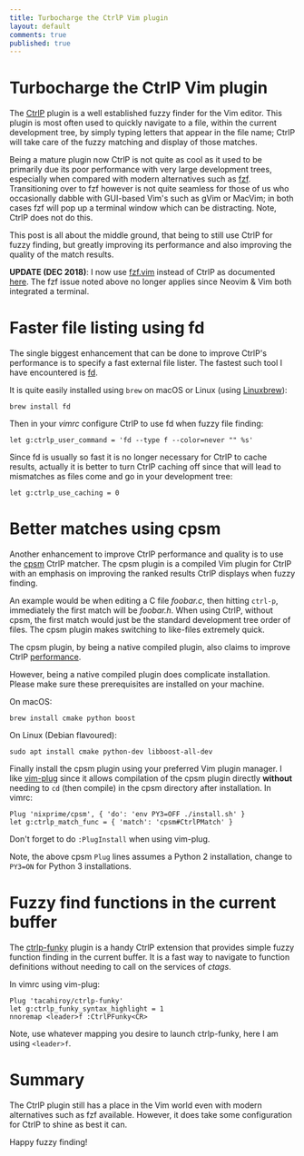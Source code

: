 ```yaml
---
title: Turbocharge the CtrlP Vim plugin
layout: default
comments: true
published: true
---
```


Turbocharge the CtrlP Vim plugin
================================

The [CtrlP](https://github.com/ctrlpvim/ctrlp.vim) plugin is a well established
fuzzy finder for the Vim editor. This plugin is most often used to quickly
navigate to a file, within the current development tree, by simply typing
letters that appear in the file name; CtrlP will take care of the fuzzy
matching and display of those matches.

Being a mature plugin now CtrlP is not quite as cool as it used to be primarily
due its poor performance with very large development trees, especially when
compared with modern alternatives such as
[fzf](https://github.com/junegunn/fzf.vim). Transitioning over to fzf however
is not quite seamless for those of us who occasionally dabble with GUI-based
Vim's such as gVim or MacVim; in both cases fzf will pop up a terminal
window which can be distracting. Note, CtrlP does not do this.

This post is all about the middle ground, that being to still use CtrlP for
fuzzy finding, but greatly improving its performance and also improving the
quality of the match results.

**UPDATE (DEC 2018)**: I now use [fzf.vim](https://github.com/junegunn/fzf.vim)
instead of CtrlP as documented
[here](https://bluz71.github.io/2018/12/04/fuzzy-finding-in-vim-with-fzf.html).
The fzf issue noted above no longer applies since Neovim & Vim both integrated a
terminal.

Faster file listing using fd
============================

The single biggest enhancement that can be done to improve CtrlP's performance
is to specify a fast external file lister. The fastest such tool I have
encountered is [fd](https://github.com/sharkdp/fd).

It is quite easily installed using `brew` on macOS or Linux (using
[Linuxbrew](https://docs.brew.sh/Linuxbrew)):

```
brew install fd
```

Then in your *vimrc* configure CtrlP to use fd when fuzzy file finding:

```viml
let g:ctrlp_user_command = 'fd --type f --color=never "" %s'
```

Since fd is usually so fast it is no longer necessary for CtrlP to cache
results, actually it is better to turn CtrlP caching off since that will lead
to mismatches as files come and go in your development tree:

```viml
let g:ctrlp_use_caching = 0
```

Better matches using cpsm
=========================

Another enhancement to improve CtrlP performance and quality is to use the
[cpsm](https://github.com/nixprime/cpsm) CtrlP matcher. The cpsm plugin is a
compiled Vim plugin for CtrlP with an emphasis on improving the ranked
results CtrlP displays when fuzzy finding.

An example would be when editing a C file *foobar.c*, then hitting `ctrl-p`,
immediately the first match will be *foobar.h*. When using CtrlP, without cpsm,
the first match would just be the standard development tree order of files. The
cpsm plugin makes switching to like-files extremely quick.

The cpsm plugin, by being a native compiled plugin, also claims to improve
CtrlP [performance](https://github.com/nixprime/cpsm#performance).

However, being a native compiled plugin does complicate installation. Please
make sure these prerequisites are installed on your machine.

On macOS:

```
brew install cmake python boost
```

On Linux (Debian flavoured):

```
sudo apt install cmake python-dev libboost-all-dev
```

Finally install the cpsm plugin using your preferred Vim plugin manager. I like
[vim-plug](https://github.com/junegunn/vim-plug) since it allows compilation of
the cpsm plugin directly **without** needing to `cd` (then compile) in the cpsm
directory after installation. In vimrc:

```viml
Plug 'nixprime/cpsm', { 'do': 'env PY3=OFF ./install.sh' }
let g:ctrlp_match_func = { 'match': 'cpsm#CtrlPMatch' }
```

Don't forget to do `:PlugInstall` when using vim-plug.

Note, the above cpsm `Plug` lines assumes a Python 2 installation, change to
`PY3=ON` for Python 3 installations.

Fuzzy find functions in the current buffer
==========================================

The [ctrlp-funky](https://github.com/tacahiroy/ctrlp-funky) plugin is a handy
CtrlP extension that provides simple fuzzy function finding in the current
buffer. It is a fast way to navigate to function definitions without needing to
call on the services of *ctags*.

In vimrc using vim-plug:

```viml
Plug 'tacahiroy/ctrlp-funky'
let g:ctrlp_funky_syntax_highlight = 1
nnoremap <leader>f :CtrlPFunky<CR>
```

Note, use whatever mapping you desire to launch ctrlp-funky, here I am using
`<leader>f`.

Summary
=======

The CtrlP plugin still has a place in the Vim world even with modern alternatives
such as fzf available. However, it does take some configuration for CtrlP to
shine as best it can.

Happy fuzzy finding!
